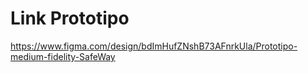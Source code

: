 # Link Prototipo

https://www.figma.com/design/bdImHufZNshB73AFnrkUla/Prototipo-medium-fidelity-SafeWay

